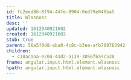 ```yaml
---
id: fc2eed86-8f94-4dfe-8904-0ed79e046ba5
title: Wlasnosc
desc: ''
updated: 1612940921602
created: 1612940921602
stub: true
parent: 56a5f0d8-aba0-4c8c-b3ee-afb708763942
children:
  - c18acaaa-e204-43d2-a139-3056f659c538
fname: angular.input.html.element.wlasnosc
hpath: angular.input.html.element.wlasnosc
---
```



